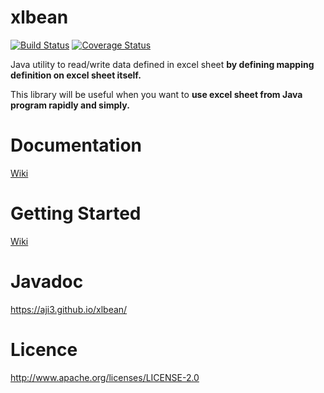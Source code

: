 xlbean
====
[![Build Status](https://travis-ci.org/aji3/xlbean.svg?branch=master)](https://travis-ci.org/aji3/xlbean)
[![Coverage Status](https://coveralls.io/repos/github/aji3/xlbean/badge.svg?branch=master)](https://coveralls.io/github/aji3/xlbean?branch=master)

Java utility to read/write data defined in excel sheet **by defining mapping definition on excel sheet itself.**

This library will be useful when you want to **use excel sheet from Java program rapidly and simply.**

# Documentation

[Wiki](https://github.com/aji3/xlbean/wiki)

# Getting Started

[Wiki](https://github.com/aji3/xlbean/wiki/Getting-Started)

# Javadoc

https://aji3.github.io/xlbean/


# Licence

http://www.apache.org/licenses/LICENSE-2.0
